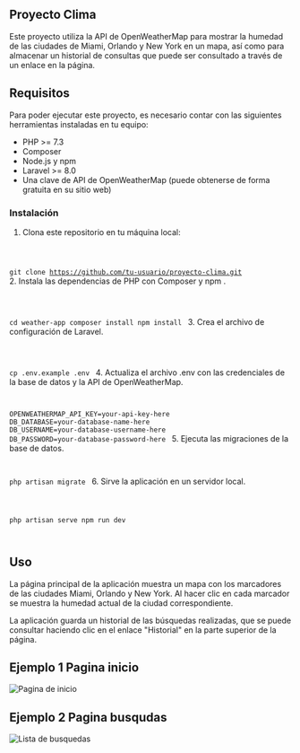 ## Proyecto Clima

Este proyecto utiliza la API de OpenWeatherMap para mostrar la humedad de las ciudades de Miami, Orlando y New York en un mapa, así como para almacenar un historial de consultas que puede ser consultado a través de un enlace en la página.

## Requisitos

Para poder ejecutar este proyecto, es necesario contar con las siguientes herramientas instaladas en tu equipo:

-   PHP >= 7.3
-   Composer
-   Node.js y npm
-   Laravel >= 8.0
-   Una clave de API de OpenWeatherMap (puede obtenerse de forma gratuita en su sitio web)

### Instalación

1. Clona este repositorio en tu máquina local:
   <Code language="javascript">

git clone https://github.com/tu-usuario/proyecto-clima.git
</Code> 2. Instala las dependencias de PHP con Composer y npm .

<Code language="javascript">

cd weather-app
composer install
npm install
</Code> 3. Crea el archivo de configuración de Laravel.

<Code language="javascript">

cp .env.example .env
</Code> 4. Actualiza el archivo .env con las credenciales de la base de datos y la API de OpenWeatherMap.
<Code language="javascript">

OPENWEATHERMAP_API_KEY=your-api-key-here
DB_DATABASE=your-database-name-here
DB_USERNAME=your-database-username-here
DB_PASSWORD=your-database-password-here
</Code> 5. Ejecuta las migraciones de la base de datos.
<Code language="javascript">

php artisan migrate
</Code> 6. Sirve la aplicación en un servidor local.

<Code language="javascript">

php artisan serve
npm run dev

</Code>

## Uso

La página principal de la aplicación muestra un mapa con los marcadores de las ciudades Miami, Orlando y New York. Al hacer clic en cada marcador se muestra la humedad actual de la ciudad correspondiente.

La aplicación guarda un historial de las búsquedas realizadas, que se puede consultar haciendo clic en el enlace "Historial" en la parte superior de la página.

## Ejemplo 1 Pagina inicio

![ Pagina de inicio](https://i.ibb.co/4Z41jLc/captura.png)

## Ejemplo 2 Pagina busqudas

![Lista de busquedas](https://i.ibb.co/rZCskDQ/Captura-de-pantalla-2023-03-05-062416.png)
